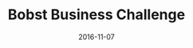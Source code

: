 ---
layout: site
title: "Bobst Business Challenge"
date: 2016-11-07
categories: [community]
version: 1.5.3
major: 1
minor: 5
patch: 3
slug: bobst-business-challenge
link: http://business-challenge.bobst.com/#/welcome
permalink: /sites/:slug
---